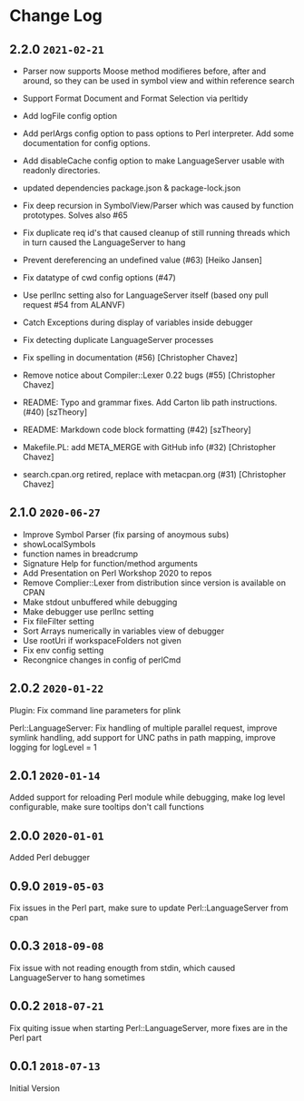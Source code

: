 # Change Log

## 2.2.0    `2021-02-21`
- Parser now supports Moose method modifieres before, after and around, 
  so they can be used in symbol view and within reference search
- Support Format Document and Format Selection via perltidy
- Add logFile config option
- Add perlArgs config option to pass options to Perl interpreter. Add some documentation for config options.
- Add disableCache config option to make LanguageServer usable with readonly directories.
- updated dependencies package.json & package-lock.json

- Fix deep recursion in SymbolView/Parser which was caused by function prototypes.
  Solves also #65
- Fix duplicate req id's that caused cleanup of still
  running threads which in turn caused the LanguageServer to hang
- Prevent dereferencing an undefined value (#63) [Heiko Jansen]
- Fix datatype of cwd config options (#47)
- Use perlInc setting also for LanguageServer itself (based ony pull request #54 from ALANVF)
- Catch Exceptions during display of variables inside debugger
- Fix detecting duplicate LanguageServer processes

- Fix spelling in documentation (#56) [Christopher Chavez]
- Remove notice about Compiler::Lexer 0.22 bugs (#55) [Christopher Chavez]
- README: Typo and grammar fixes. Add Carton lib path instructions. (#40) [szTheory]
- README: Markdown code block formatting (#42) [szTheory]
- Makefile.PL: add META_MERGE with GitHub info (#32) [Christopher Chavez]
- search.cpan.org retired, replace with metacpan.org (#31) [Christopher Chavez]

## 2.1.0    `2020-06-27`
- Improve Symbol Parser (fix parsing of anoymous subs)
- showLocalSymbols
- function names in breadcrump
- Signature Help for function/method arguments
- Add Presentation on Perl Workshop 2020 to repos
- Remove Complier::Lexer from distribution since 
    version is available on CPAN
- Make stdout unbuffered while debugging
- Make debugger use perlInc setting
- Fix fileFilter setting
- Sort Arrays numerically in variables view of debugger
- Use rootUri if workspaceFolders not given
- Fix env config setting
- Recongnice changes in config of perlCmd

## 2.0.2    `2020-01-22`
Plugin: Fix command line parameters for plink

Perl::LanguageServer: Fix handling of multiple parallel request, improve symlink handling, add support for UNC paths in path mapping, improve logging for logLevel = 1

## 2.0.1    `2020-01-14`
Added support for reloading Perl module while debugging, make log level configurable, make sure tooltips don't call functions

## 2.0.0    `2020-01-01`
Added Perl debugger

## 0.9.0   `2019-05-03`
Fix issues in the Perl part, make sure to update Perl::LanguageServer from cpan

## 0.0.3   `2018-09-08`
Fix issue with not reading enougth from stdin, which caused LanguageServer to hang sometimes

## 0.0.2  `2018-07-21` 
Fix quiting issue when starting Perl::LanguageServer, more fixes are in the Perl part

## 0.0.1  `2018-07-13`
Initial Version


